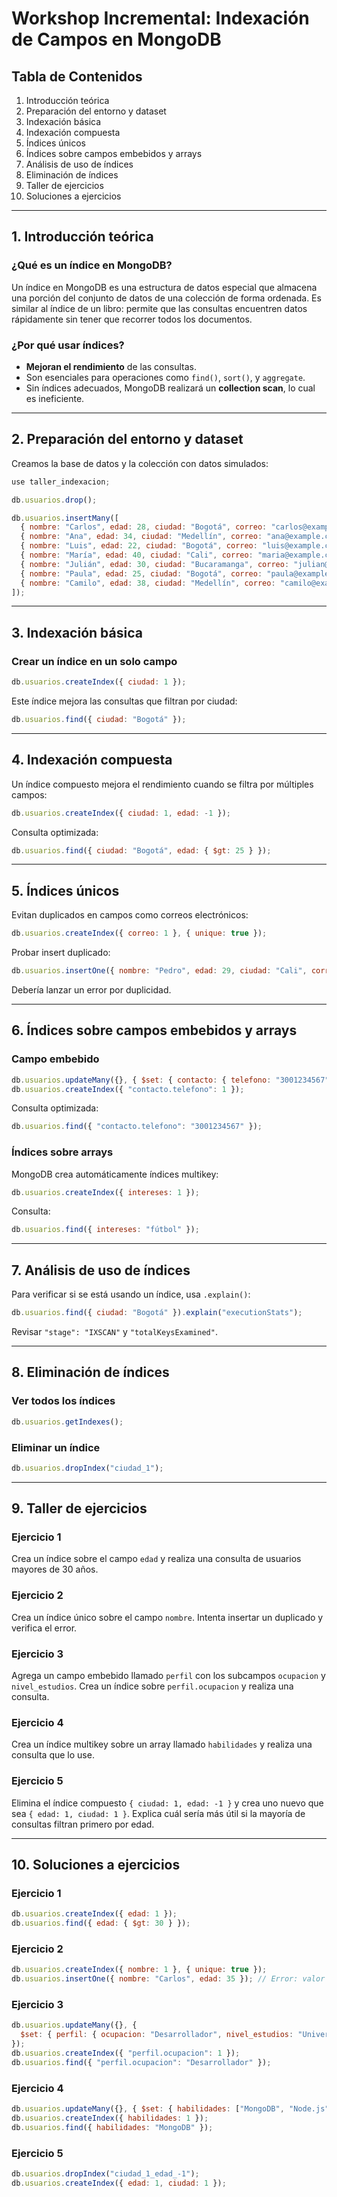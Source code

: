 
# Workshop Incremental: Indexación de Campos en MongoDB

## Tabla de Contenidos

1. Introducción teórica  
2. Preparación del entorno y dataset  
3. Indexación básica  
4. Indexación compuesta  
5. Índices únicos  
6. Índices sobre campos embebidos y arrays  
7. Análisis de uso de índices  
8. Eliminación de índices  
9. Taller de ejercicios  
10. Soluciones a ejercicios  

------

## 1. Introducción teórica

### ¿Qué es un índice en MongoDB?

Un índice en MongoDB es una estructura de datos especial que almacena una porción del conjunto de datos de una colección de forma ordenada. Es similar al índice de un libro: permite que las consultas encuentren datos rápidamente sin tener que recorrer todos los documentos.

### ¿Por qué usar índices?

- **Mejoran el rendimiento** de las consultas.  
- Son esenciales para operaciones como `find()`, `sort()`, y `aggregate`.  
- Sin índices adecuados, MongoDB realizará un **collection scan**, lo cual es ineficiente.

------

## 2. Preparación del entorno y dataset

Creamos la base de datos y la colección con datos simulados:

```js
use taller_indexacion;

db.usuarios.drop();

db.usuarios.insertMany([
  { nombre: "Carlos", edad: 28, ciudad: "Bogotá", correo: "carlos@example.com", intereses: ["fútbol", "viajes"] },
  { nombre: "Ana", edad: 34, ciudad: "Medellín", correo: "ana@example.com", intereses: ["lectura", "teatro"] },
  { nombre: "Luis", edad: 22, ciudad: "Bogotá", correo: "luis@example.com", intereses: ["música", "videojuegos"] },
  { nombre: "María", edad: 40, ciudad: "Cali", correo: "maria@example.com", intereses: ["pintura", "fútbol"] },
  { nombre: "Julián", edad: 30, ciudad: "Bucaramanga", correo: "julian@example.com", intereses: ["cine", "música"] },
  { nombre: "Paula", edad: 25, ciudad: "Bogotá", correo: "paula@example.com", intereses: ["teatro", "viajes"] },
  { nombre: "Camilo", edad: 38, ciudad: "Medellín", correo: "camilo@example.com", intereses: ["fotografía", "lectura"] }
]);
```

------

## 3. Indexación básica

### Crear un índice en un solo campo

```js
db.usuarios.createIndex({ ciudad: 1 });
```

Este índice mejora las consultas que filtran por ciudad:

```js
db.usuarios.find({ ciudad: "Bogotá" });
```

------

## 4. Indexación compuesta

Un índice compuesto mejora el rendimiento cuando se filtra por múltiples campos:

```js
db.usuarios.createIndex({ ciudad: 1, edad: -1 });
```

Consulta optimizada:

```js
db.usuarios.find({ ciudad: "Bogotá", edad: { $gt: 25 } });
```

------

## 5. Índices únicos

Evitan duplicados en campos como correos electrónicos:

```js
db.usuarios.createIndex({ correo: 1 }, { unique: true });
```

Probar insert duplicado:

```js
db.usuarios.insertOne({ nombre: "Pedro", edad: 29, ciudad: "Cali", correo: "carlos@example.com" });
```

Debería lanzar un error por duplicidad.

------

## 6. Índices sobre campos embebidos y arrays

### Campo embebido

```js
db.usuarios.updateMany({}, { $set: { contacto: { telefono: "3001234567", direccion: "Desconocida" } } });
db.usuarios.createIndex({ "contacto.telefono": 1 });
```

Consulta optimizada:

```js
db.usuarios.find({ "contacto.telefono": "3001234567" });
```

### Índices sobre arrays

MongoDB crea automáticamente índices multikey:

```js
db.usuarios.createIndex({ intereses: 1 });
```

Consulta:

```js
db.usuarios.find({ intereses: "fútbol" });
```

------

## 7. Análisis de uso de índices

Para verificar si se está usando un índice, usa `.explain()`:

```js
db.usuarios.find({ ciudad: "Bogotá" }).explain("executionStats");
```

Revisar `"stage": "IXSCAN"` y `"totalKeysExamined"`.

------

## 8. Eliminación de índices

### Ver todos los índices

```js
db.usuarios.getIndexes();
```

### Eliminar un índice

```js
db.usuarios.dropIndex("ciudad_1");
```

------

## 9. Taller de ejercicios

### Ejercicio 1

Crea un índice sobre el campo `edad` y realiza una consulta de usuarios mayores de 30 años.

### Ejercicio 2

Crea un índice único sobre el campo `nombre`. Intenta insertar un duplicado y verifica el error.

### Ejercicio 3

Agrega un campo embebido llamado `perfil` con los subcampos `ocupacion` y `nivel_estudios`. Crea un índice sobre `perfil.ocupacion` y realiza una consulta.

### Ejercicio 4

Crea un índice multikey sobre un array llamado `habilidades` y realiza una consulta que lo use.

### Ejercicio 5

Elimina el índice compuesto `{ ciudad: 1, edad: -1 }` y crea uno nuevo que sea `{ edad: 1, ciudad: 1 }`. Explica cuál sería más útil si la mayoría de consultas filtran primero por edad.

------

## 10. Soluciones a ejercicios

### Ejercicio 1

```js
db.usuarios.createIndex({ edad: 1 });
db.usuarios.find({ edad: { $gt: 30 } });
```

### Ejercicio 2

```js
db.usuarios.createIndex({ nombre: 1 }, { unique: true });
db.usuarios.insertOne({ nombre: "Carlos", edad: 35 }); // Error: valor duplicado
```

### Ejercicio 3

```js
db.usuarios.updateMany({}, {
  $set: { perfil: { ocupacion: "Desarrollador", nivel_estudios: "Universitario" } }
});
db.usuarios.createIndex({ "perfil.ocupacion": 1 });
db.usuarios.find({ "perfil.ocupacion": "Desarrollador" });
```

### Ejercicio 4

```js
db.usuarios.updateMany({}, { $set: { habilidades: ["MongoDB", "Node.js"] } });
db.usuarios.createIndex({ habilidades: 1 });
db.usuarios.find({ habilidades: "MongoDB" });
```

### Ejercicio 5

```js
db.usuarios.dropIndex("ciudad_1_edad_-1");
db.usuarios.createIndex({ edad: 1, ciudad: 1 });


